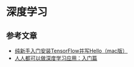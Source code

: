 # 深度学习


## 参考文章
* [纯新手入门安装TensorFlow并写Hello（mac版）](https://blog.csdn.net/Cloudox_/article/details/77823389)
* [人人都可以做深度学习应用：入门篇](https://juejin.im/entry/58afdd9c2f301e0068f7da72)